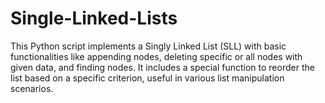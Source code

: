 # Single-Linked-Lists
This Python script implements a Singly Linked List (SLL) with basic functionalities like appending nodes, deleting specific or all nodes with given data, and finding nodes. It includes a special function to reorder the list based on a specific criterion, useful in various list manipulation scenarios. 
